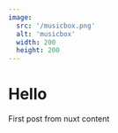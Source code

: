 ```yaml
---
image:
  src: '/musicbox.png'
  alt: 'musicbox'
  width: 200
  height: 200
---
```


# Hello

First post from nuxt content
